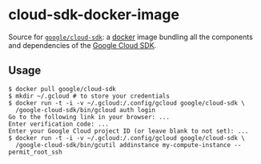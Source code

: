 cloud-sdk-docker-image
======================

Source for [`google/cloud-sdk`](https://index.docker.io/u/google/cloud-sdk/):
a [docker](https://docker.io) image bundling all the components and dependencies of the [Google Cloud SDK](https://developers.google.com/cloud/sdk/).

## Usage

    $ docker pull google/cloud-sdk
    $ mkdir ~/.gcloud # to store your credentials
    $ docker run -t -i -v ~/.gcloud:/.config/gcloud google/cloud-sdk \
      /google-cloud-sdk/bin/gcloud auth login
    Go to the following link in your browser: ...
    Enter verification code: ...
    Enter your Google Cloud project ID (or leave blank to not set): ...
    $ docker run -t -i -v ~/.gcloud:/.config/gcloud google/cloud-sdk \
      /google-cloud-sdk/bin/gcutil addinstance my-compute-instance --permit_root_ssh
